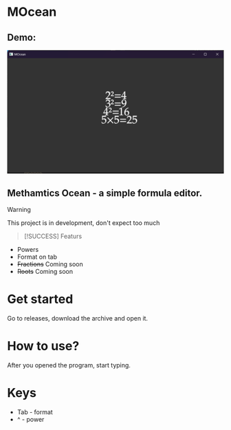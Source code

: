 # MOcean

## Demo:
![Image](image.png)

## Methamtics Ocean - a simple formula editor.


> [!WARNING]
> This project is in development, don't expect too much

> [!SUCCESS]
> Featurs

- Powers
- Format on tab
- ~~Fractions~~ Coming soon
- ~~Roots~~ Coming soon

# Get started
Go to releases, download the archive and open it.

# How to use?
After you opened the program, start typing.

# Keys
- Tab - format
- ^ - power
